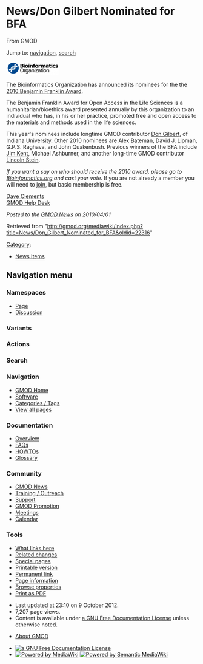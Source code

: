 <div id="mw-page-base" class="noprint">

</div>

<div id="mw-head-base" class="noprint">

</div>

<div id="content" class="mw-body" role="main">

<span id="top"></span>

<div id="mw-js-message" style="display:none;">

</div>



# <span dir="auto">News/Don Gilbert Nominated for BFA</span>

<div id="bodyContent">

<div id="siteSub">

From GMOD

</div>

<div id="contentSub">

</div>

<div id="jump-to-nav" class="mw-jump">

Jump to: [navigation](#mw-navigation), [search](#p-search)

</div>

<div id="mw-content-text" class="mw-content-ltr" lang="en" dir="ltr">

<div class="floatright">

<a href="http://www.bioinformatics.org/franklin/" rel="nofollow"
title="Don Gilbert Nominated for Benjamin Franklin Award"><img
src="../../mediawiki/images/thumb/6/62/BioinformaticsOrganization.png/140px-BioinformaticsOrganization.png"
srcset="../../mediawiki/images/thumb/6/62/BioinformaticsOrganization.png/210px-BioinformaticsOrganization.png 1.5x, ../../mediawiki/images/6/62/BioinformaticsOrganization.png 2x"
width="140" height="36"
alt="Don Gilbert Nominated for Benjamin Franklin Award" /></a>

</div>

The Bioinformatics Organization has announced its nominees for the the
<a href="http://www.bioinformatics.org/forums/forum.php?forum_id=7956"
class="external text" rel="nofollow">2010 Benjamin Franklin Award</a>.

<div class="indent">

The Benjamin Franklin Award for Open Access in the Life Sciences is a
humanitarian/bioethics award presented annually by this organization to
an individual who has, in his or her practice, promoted free and open
access to the materials and methods used in the life sciences.

</div>

This year's nominees include longtime GMOD contributor [Don
Gilbert](../User:Dongilbert "User:Dongilbert"), of Indiana University.
Other 2010 nominees are Alex Bateman, David J. Lipman, G.P.S. Raghava,
and John Quakenbush. Previous winners of the BFA include
<a href="http://www.bioinformatics.org/franklin/2003/"
class="external text" rel="nofollow">Jim Kent</a>, Michael Ashburner,
and another long-time GMOD contributor
<a href="http://www.bioinformatics.org/franklin/2004/"
class="external text" rel="nofollow">Lincoln Stein</a>.

*If you want a say on who should receive the 2010 award, please go to
<a href="http://www.bioinformatics.org/forums/forum.php?forum_id=7956"
class="external text" rel="nofollow">Bioinformatics.org</a> and cast
your vote.* If you are not already a member you will need to
<a href="http://www.bioinformatics.org/account/register.php"
class="external text" rel="nofollow">join</a>, but basic membership is
free.

[Dave Clements](../User:Clements "User:Clements")  
[GMOD Help Desk](../GMOD_Help_Desk "GMOD Help Desk")

  

<div class="newsfooter">

*Posted to the [GMOD News](../GMOD_News "GMOD News") on 2010/04/01*

</div>

</div>

<div class="printfooter">

Retrieved from
"<http://gmod.org/mediawiki/index.php?title=News/Don_Gilbert_Nominated_for_BFA&oldid=22316>"

</div>

<div id="catlinks" class="catlinks">

<div id="mw-normal-catlinks" class="mw-normal-catlinks">

[Category](../Special:Categories "Special:Categories"):

- [News Items](../Category:News_Items "Category:News Items")

</div>

</div>

<div class="visualClear">

</div>

</div>

</div>

<div id="mw-navigation">

## Navigation menu

<div id="mw-head">



<div id="left-navigation">

<div id="p-namespaces" class="vectorTabs" role="navigation"
aria-labelledby="p-namespaces-label">

### Namespaces

- <span id="ca-nstab-main"><a href="Don_Gilbert_Nominated_for_BFA" accesskey="c"
  title="View the content page [c]">Page</a></span>
- <span id="ca-talk"><a
  href="http://gmod.org/mediawiki/index.php?title=Talk:News/Don_Gilbert_Nominated_for_BFA&amp;action=edit&amp;redlink=1"
  accesskey="t"
  title="Discussion about the content page [t]">Discussion</a></span>

</div>

<div id="p-variants" class="vectorMenu emptyPortlet" role="navigation"
aria-labelledby="p-variants-label">

### 

### Variants[](#)

<div class="menu">

</div>

</div>

</div>

<div id="right-navigation">



<div id="p-cactions" class="vectorMenu emptyPortlet" role="navigation"
aria-labelledby="p-cactions-label">

### Actions[](#)

<div class="menu">

</div>

</div>

<div id="p-search" role="search">

### Search

<div id="simpleSearch">

</div>

</div>

</div>

</div>

<div id="mw-panel">

<div id="p-logo" role="banner">

<a href="../Main_Page"
style="background-image: url(../../images/GMOD-cogs.png);"
title="Visit the main page"></a>

</div>

<div id="p-Navigation" class="portal" role="navigation"
aria-labelledby="p-Navigation-label">

### Navigation

<div class="body">

- <span id="n-GMOD-Home">[GMOD Home](../Main_Page)</span>
- <span id="n-Software">[Software](../GMOD_Components)</span>
- <span id="n-Categories-.2F-Tags">[Categories /
  Tags](../Categories)</span>
- <span id="n-View-all-pages">[View all
  pages](../Special:AllPages)</span>

</div>

</div>

<div id="p-Documentation" class="portal" role="navigation"
aria-labelledby="p-Documentation-label">

### Documentation

<div class="body">

- <span id="n-Overview">[Overview](../Overview)</span>
- <span id="n-FAQs">[FAQs](../Category:FAQ)</span>
- <span id="n-HOWTOs">[HOWTOs](../Category:HOWTO)</span>
- <span id="n-Glossary">[Glossary](../Glossary)</span>

</div>

</div>

<div id="p-Community" class="portal" role="navigation"
aria-labelledby="p-Community-label">

### Community

<div class="body">

- <span id="n-GMOD-News">[GMOD News](../GMOD_News)</span>
- <span id="n-Training-.2F-Outreach">[Training /
  Outreach](../Training_and_Outreach)</span>
- <span id="n-Support">[Support](../Support)</span>
- <span id="n-GMOD-Promotion">[GMOD Promotion](../GMOD_Promotion)</span>
- <span id="n-Meetings">[Meetings](../Meetings)</span>
- <span id="n-Calendar">[Calendar](../Calendar)</span>

</div>

</div>

<div id="p-tb" class="portal" role="navigation"
aria-labelledby="p-tb-label">

### Tools

<div class="body">

- <span id="t-whatlinkshere"><a href="../Special:WhatLinksHere/News/Don_Gilbert_Nominated_for_BFA"
  accesskey="j" title="A list of all wiki pages that link here [j]">What
  links here</a></span>
- <span id="t-recentchangeslinked"><a
  href="../Special:RecentChangesLinked/News/Don_Gilbert_Nominated_for_BFA"
  accesskey="k"
  title="Recent changes in pages linked from this page [k]">Related
  changes</a></span>
- <span id="t-specialpages"><a href="../Special:SpecialPages" accesskey="q"
  title="A list of all special pages [q]">Special pages</a></span>
- <span id="t-print"><a
  href="http://gmod.org/mediawiki/index.php?title=News/Don_Gilbert_Nominated_for_BFA&amp;printable=yes"
  rel="alternate" accesskey="p"
  title="Printable version of this page [p]">Printable version</a></span>
- <span id="t-permalink">[Permanent
  link](http://gmod.org/mediawiki/index.php?title=News/Don_Gilbert_Nominated_for_BFA&oldid=22316 "Permanent link to this revision of the page")</span>
- <span id="t-info">[Page
  information](http://gmod.org/mediawiki/index.php?title=News/Don_Gilbert_Nominated_for_BFA&action=info)</span>
- <span id="t-smwbrowselink"><a href="../Special:Browse/News-2FDon_Gilbert_Nominated_for_BFA"
  rel="smw-browse">Browse properties</a></span>
- <span id="t-pdf">[Print as
  PDF](http://gmod.org/mediawiki/index.php?title=Special:PdfPrint&page=News/Don_Gilbert_Nominated_for_BFA)</span>

</div>

</div>

</div>

</div>

<div id="footer" role="contentinfo">

- <span id="footer-info-lastmod">Last updated at 23:10 on 9 October
  2012.</span>
- <span id="footer-info-viewcount">7,207 page views.</span>
- <span id="footer-info-copyright">Content is available under
  <a href="http://www.gnu.org/licenses/fdl-1.3.html" class="external"
  rel="nofollow">a GNU Free Documentation License</a> unless otherwise
  noted.</span>

<!-- -->

- <span id="footer-places-about">[About
  GMOD](../GMOD:About "GMOD:About")</span>

<!-- -->

- <span id="footer-copyrightico">[<img src="http://www.gnu.org/graphics/gfdl-logo-small.png" width="88"
  height="31" alt="a GNU Free Documentation License" />](http://www.gnu.org/licenses/fdl-1.3.html)</span>
- <span id="footer-poweredbyico">[<img
  src="../../mediawiki/skins/common/images/poweredby_mediawiki_88x31.png"
  width="88" height="31" alt="Powered by MediaWiki" />](http://www.mediawiki.org/)
  [<img
  src="../../mediawiki/extensions/SemanticMediaWiki/resources/images/smw_button.png"
  width="88" height="31" alt="Powered by Semantic MediaWiki" />](https://www.semantic-mediawiki.org/wiki/Semantic_MediaWiki)</span>

<div style="clear:both">

</div>

</div>
